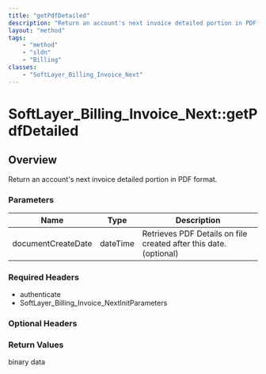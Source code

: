 ```yaml
---
title: "getPdfDetailed"
description: "Return an account's next invoice detailed portion in PDF format."
layout: "method"
tags:
    - "method"
    - "sldn"
    - "Billing"
classes:
    - "SoftLayer_Billing_Invoice_Next"
---
```

# SoftLayer_Billing_Invoice_Next::getPdfDetailed
## Overview 
Return an account's next invoice detailed portion in PDF format.

### Parameters 
|Name | Type | Description |
| --- | --- | --- |
|documentCreateDate| dateTime| Retrieves PDF Details on file created after this date. (optional)|


### Required Headers
* authenticate
* SoftLayer_Billing_Invoice_NextInitParameters

### Optional Headers

### Return Values
binary data

